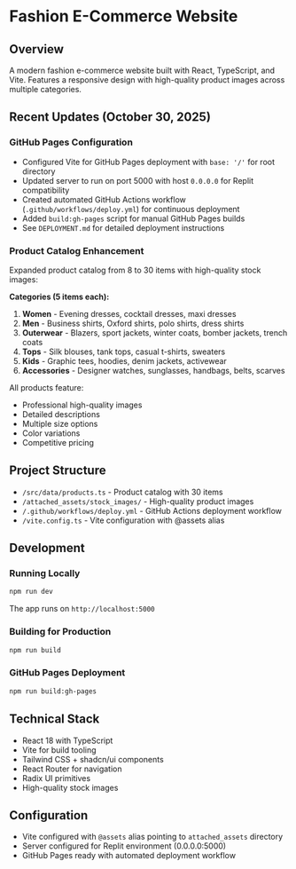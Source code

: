 # Fashion E-Commerce Website

## Overview
A modern fashion e-commerce website built with React, TypeScript, and Vite. Features a responsive design with high-quality product images across multiple categories.

## Recent Updates (October 30, 2025)

### GitHub Pages Configuration
- Configured Vite for GitHub Pages deployment with `base: '/'` for root directory
- Updated server to run on port 5000 with host `0.0.0.0` for Replit compatibility
- Created automated GitHub Actions workflow (`.github/workflows/deploy.yml`) for continuous deployment
- Added `build:gh-pages` script for manual GitHub Pages builds
- See `DEPLOYMENT.md` for detailed deployment instructions

### Product Catalog Enhancement
Expanded product catalog from 8 to 30 items with high-quality stock images:

**Categories (5 items each):**
1. **Women** - Evening dresses, cocktail dresses, maxi dresses
2. **Men** - Business shirts, Oxford shirts, polo shirts, dress shirts
3. **Outerwear** - Blazers, sport jackets, winter coats, bomber jackets, trench coats
4. **Tops** - Silk blouses, tank tops, casual t-shirts, sweaters
5. **Kids** - Graphic tees, hoodies, denim jackets, activewear
6. **Accessories** - Designer watches, sunglasses, handbags, belts, scarves

All products feature:
- Professional high-quality images
- Detailed descriptions
- Multiple size options
- Color variations
- Competitive pricing

## Project Structure
- `/src/data/products.ts` - Product catalog with 30 items
- `/attached_assets/stock_images/` - High-quality product images
- `/.github/workflows/deploy.yml` - GitHub Actions deployment workflow
- `/vite.config.ts` - Vite configuration with @assets alias

## Development

### Running Locally
```bash
npm run dev
```
The app runs on `http://localhost:5000`

### Building for Production
```bash
npm run build
```

### GitHub Pages Deployment
```bash
npm run build:gh-pages
```

## Technical Stack
- React 18 with TypeScript
- Vite for build tooling
- Tailwind CSS + shadcn/ui components
- React Router for navigation
- Radix UI primitives
- High-quality stock images

## Configuration
- Vite configured with `@assets` alias pointing to `attached_assets` directory
- Server configured for Replit environment (0.0.0.0:5000)
- GitHub Pages ready with automated deployment workflow
